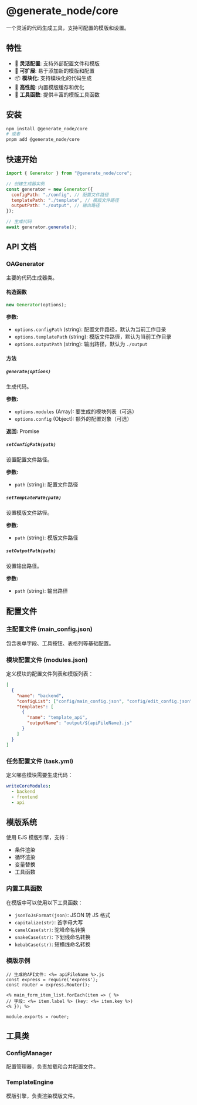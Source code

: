 # @generate_node/core

一个灵活的代码生成工具，支持可配置的模版和设置。

## 特性

- 🎯 **灵活配置**: 支持外部配置文件和模版
- 🔧 **可扩展**: 易于添加新的模版和配置
- 📦 **模块化**: 支持模块化的代码生成
- 🚀 **高性能**: 内置模版缓存和优化
- 🔨 **工具函数**: 提供丰富的模版工具函数

## 安装

```bash
npm install @generate_node/core
# 或者
pnpm add @generate_node/core
```

## 快速开始

```javascript
import { Generator } from "@generate_node/core";

// 创建生成器实例
const generator = new Generator({
  configPath: "./config", // 配置文件路径
  templatePath: "./template", // 模版文件路径
  outputPath: "./output", // 输出路径
});

// 生成代码
await generator.generate();
```

## API 文档

### OAGenerator

主要的代码生成器类。

#### 构造函数

```javascript
new Generator(options);
```

**参数:**

- `options.configPath` (string): 配置文件路径，默认为当前工作目录
- `options.templatePath` (string): 模版文件路径，默认为当前工作目录
- `options.outputPath` (string): 输出路径，默认为 `./output`

#### 方法

##### `generate(options)`

生成代码。

**参数:**

- `options.modules` (Array): 要生成的模块列表（可选）
- `options.config` (Object): 额外的配置对象（可选）

**返回:** Promise<void>

##### `setConfigPath(path)`

设置配置文件路径。

**参数:**

- `path` (string): 配置文件路径

##### `setTemplatePath(path)`

设置模版文件路径。

**参数:**

- `path` (string): 模版文件路径

##### `setOutputPath(path)`

设置输出路径。

**参数:**

- `path` (string): 输出路径

## 配置文件

### 主配置文件 (main_config.json)

包含表单字段、工具按钮、表格列等基础配置。

### 模块配置文件 (modules.json)

定义模块的配置文件列表和模版列表：

```json
[
  {
    "name": "backend",
    "configList": ["config/main_config.json", "config/edit_config.json"],
    "templates": [
      {
        "name": "template_api",
        "outputName": "output/${apiFileName}.js"
      }
    ]
  }
]
```

### 任务配置文件 (task.yml)

定义哪些模块需要生成代码：

```yaml
writeCoreModules:
  - backend
  - frontend
  - api
```

## 模版系统

使用 EJS 模版引擎，支持：

- 条件渲染
- 循环渲染
- 变量替换
- 工具函数

### 内置工具函数

在模版中可以使用以下工具函数：

- `jsonToJsFormat(json)`: JSON 转 JS 格式
- `capitalize(str)`: 首字母大写
- `camelCase(str)`: 驼峰命名转换
- `snakeCase(str)`: 下划线命名转换
- `kebabCase(str)`: 短横线命名转换

### 模版示例

```ejs
// 生成的API文件: <%= apiFileName %>.js
const express = require('express');
const router = express.Router();

<% main_form_item_list.forEach(item => { %>
// 字段: <%= item.label %> (key: <%= item.key %>)
<% }); %>

module.exports = router;
```

## 工具类

### ConfigManager

配置管理器，负责加载和合并配置文件。

### TemplateEngine

模版引擎，负责渲染模版文件。
